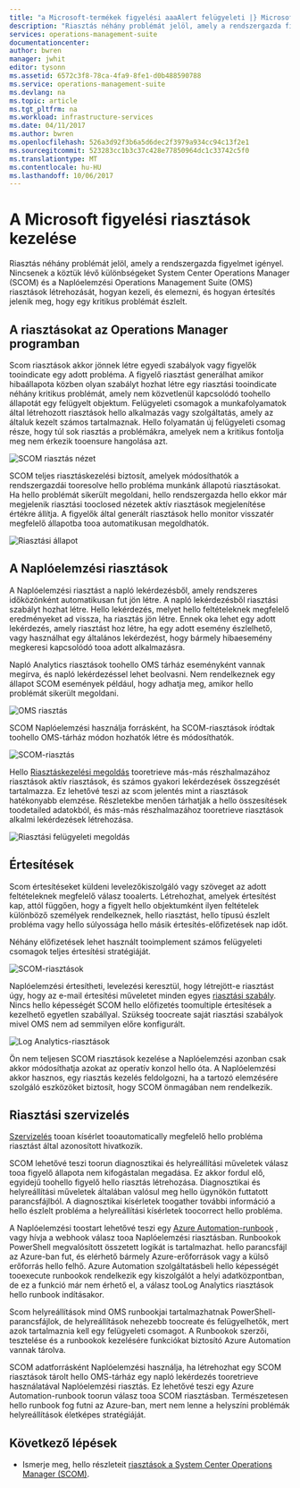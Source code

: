 ```yaml
---
title: "a Microsoft-termékek figyelési aaaAlert felügyeleti |} Microsoft Docs"
description: "Riasztás néhány problémát jelöl, amely a rendszergazda figyelmet igényel.  Ez a cikk ismerteti, hogyan riasztások létrehozása és kezelése a System Center Operations Manager (SCOM) és a Naplóelemzési hello különbségeit és hello két termékek egy hibrid riasztáskezelési stratégia kihasználva a bevált gyakorlat."
services: operations-management-suite
documentationcenter: 
author: bwren
manager: jwhit
editor: tysonn
ms.assetid: 6572c3f8-78ca-4fa9-8fe1-d0b488590788
ms.service: operations-management-suite
ms.devlang: na
ms.topic: article
ms.tgt_pltfrm: na
ms.workload: infrastructure-services
ms.date: 04/11/2017
ms.author: bwren
ms.openlocfilehash: 526a3d92f3b6a5d6dec2f3979a934cc94c13f2e1
ms.sourcegitcommit: 523283cc1b3c37c428e77850964dc1c33742c5f0
ms.translationtype: MT
ms.contentlocale: hu-HU
ms.lasthandoff: 10/06/2017
---
```

# <a name="managing-alerts-with-microsoft-monitoring"></a>A Microsoft figyelési riasztások kezelése
Riasztás néhány problémát jelöl, amely a rendszergazda figyelmet igényel.  Nincsenek a köztük lévő különbségeket System Center Operations Manager (SCOM) és a Naplóelemzési Operations Management Suite (OMS) riasztások létrehozását, hogyan kezeli, és elemezni, és hogyan értesítés jelenik meg, hogy egy kritikus problémát észlelt.

## <a name="alerts-in-operations-manager"></a>A riasztásokat az Operations Manager programban
Scom riasztások akkor jönnek létre egyedi szabályok vagy figyelők tooindicate egy adott probléma.  A figyelő riasztást generálhat amikor hibaállapota közben olyan szabályt hozhat létre egy riasztási tooindicate néhány kritikus problémát, amely nem közvetlenül kapcsolódó toohello állapotát egy felügyelt objektum.  Felügyeleti csomagok a munkafolyamatok által létrehozott riasztások hello alkalmazás vagy szolgáltatás, amely az általuk kezelt számos tartalmaznak.  Hello folyamatán új felügyeleti csomag része, hogy túl sok riasztás a problémákra, amelyek nem a kritikus fontolja meg nem érkezik tooensure hangolása azt.

![SCOM riasztás nézet](media/operations-management-suite-monitoring-alerts/scom-alert-view.png)

SCOM teljes riasztáskezelési biztosít, amelyek módosíthatók a rendszergazdái tooresolve hello probléma munkánk állapotú riasztásokat.  Ha hello problémát sikerült megoldani, hello rendszergazda hello ekkor már megjelenik riasztási tooclosed nézetek aktív riasztások megjelenítése értékre állítja.  A figyelők által generált riasztások hello monitor visszatér megfelelő állapotba tooa automatikusan megoldhatók.

![Riasztási állapot](media/operations-management-suite-monitoring-alerts/scom-alert-status.png)

## <a name="alerts-in-log-analytics"></a>A Naplóelemzési riasztások
A Naplóelemzési riasztást a napló lekérdezésből, amely rendszeres időközönként automatikusan fut jön létre.  A napló lekérdezésből riasztási szabályt hozhat létre.  Hello lekérdezés, melyet hello feltételeknek megfelelő eredményeket ad vissza, ha riasztás jön létre.  Ennek oka lehet egy adott lekérdezés, amely riasztást hoz létre, ha egy adott esemény észlelhető, vagy használhat egy általános lekérdezést, hogy bármely hibaesemény megkeresi kapcsolódó tooa adott alkalmazásra.

Napló Analytics riasztások toohello OMS tárház eseményként vannak megírva, és napló lekérdezéssel lehet beolvasni.  Nem rendelkeznek egy állapot SCOM események például, hogy adhatja meg, amikor hello problémát sikerült megoldani.

![OMS riasztás](media/operations-management-suite-monitoring-alerts/oms-alert.png)

SCOM Naplóelemzési használja forrásként, ha SCOM-riasztások íródtak toohello OMS-tárház módon hozhatók létre és módosíthatók.  

![SCOM-riasztás](media/operations-management-suite-monitoring-alerts/scom-alert.png)

Hello [Riasztáskezelési megoldás](http://technet.microsoft.com/library/mt484092.aspx) tooretrieve más-más részhalmazához riasztások aktív riasztások, és számos gyakori lekérdezések összegzését tartalmazza.  Ez lehetővé teszi az scom jelentés mint a riasztások hatékonyabb elemzése.  Részletekbe menően tárhatják a hello összesítések toodetailed adatokból, és más-más részhalmazához tooretrieve riasztások alkalmi lekérdezések létrehozása.

![Riasztási felügyeleti megoldás](media/operations-management-suite-monitoring-alerts/alert-management.png)

## <a name="notifications"></a>Értesítések
Scom értesítéseket küldeni levelezőkiszolgáló vagy szöveget az adott feltételeknek megfelelő válasz tooalerts.  Létrehozhat, amelyek értesítést kap, attól függően, hogy a figyelt hello objektumként ilyen feltételek különböző személyek rendelkeznek, hello riasztást, hello típusú észlelt probléma vagy hello súlyossága hello másik értesítés-előfizetések nap időt.

Néhány előfizetések lehet használt tooimplement számos felügyeleti csomagok teljes értesítési stratégiáját.

![SCOM-riasztások](media/operations-management-suite-monitoring-alerts/alerts-overview-scom.png)

Naplóelemzési értesítheti, levelezési keresztül, hogy létrejött-e riasztást úgy, hogy az e-mail értesítési műveletet minden egyes [riasztási szabály](http://technet.microsoft.com/library/mt614775.aspx).  Nincs hello képességét SCOM hello előfizetés toomultiple értesítések a kezelhető egyetlen szabállyal.  Szükség toocreate saját riasztási szabályok mivel OMS nem ad semmilyen előre konfigurált.

![Log Analytics-riasztások](media/operations-management-suite-monitoring-alerts/alerts-overview-oms.png)

Ön nem teljesen SCOM riasztások kezelése a Naplóelemzési azonban csak akkor módosíthatja azokat az operatív konzol hello óta.  A Naplóelemzési akkor hasznos, egy riasztás kezelés feldolgozni, ha a tartozó elemzésére szolgáló eszközöket biztosít, hogy SCOM önmagában nem rendelkezik.

## <a name="alert-remediation"></a>Riasztási szervizelés
[Szervizelés](http://technet.microsoft.com/library/mt614775.aspx) tooan kísérlet tooautomatically megfelelő hello probléma riasztást által azonosított hivatkozik.

SCOM lehetővé teszi toorun diagnosztikai és helyreállítási műveletek válasz tooa figyelő állapota nem kifogástalan megadása.  Ez akkor fordul elő, egyidejű toohello figyelő hello riasztás létrehozása.  Diagnosztikai és helyreállítási műveletek általában valósul meg hello ügynökön futtatott parancsfájlból.  A diagnosztikai kísérletek toogather további információ a hello észlelt probléma a helyreállítási kísérletek toocorrect hello probléma.

A Naplóelemzési toostart lehetővé teszi egy [Azure Automation-runbook](https://azure.microsoft.com/documentation/services/automation/) , vagy hívja a webhook válasz tooa Naplóelemzési riasztásban.  Runbookok PowerShell megvalósított összetett logikát is tartalmazhat.  hello parancsfájl az Azure-ban fut, és elérhető bármely Azure-erőforrások vagy a külső erőforrás hello felhő.  Azure Automation szolgáltatásbeli hello képességét tooexecute runbookok rendelkezik egy kiszolgálót a helyi adatközpontban, de ez a funkció már nem érhető el, a válasz tooLog Analytics riasztások hello runbook indításakor.

Scom helyreállítások mind OMS runbookjai tartalmazhatnak PowerShell-parancsfájlok, de helyreállítások nehezebb toocreate és felügyelhetők, mert azok tartalmaznia kell egy felügyeleti csomagot.  A Runbookok szerzői, tesztelése és a runbookok kezelésére funkciókat biztosító Azure Automation vannak tárolva.

SCOM adatforrásként Naplóelemzési használja, ha létrehozhat egy SCOM riasztások tárolt hello OMS-tárház egy napló lekérdezés tooretrieve használatával Naplóelemzési riasztás.  Ez lehetővé teszi egy Azure Automation-runbook toorun válasz tooa SCOM riasztásban.  Természetesen hello runbook fog futni az Azure-ban, mert nem lenne a helyszíni problémák helyreállítások életképes stratégiáját.

## <a name="next-steps"></a>Következő lépések
* Ismerje meg, hello részleteit [riasztások a System Center Operations Manager (SCOM)](https://technet.microsoft.com/library/hh212913.aspx).

